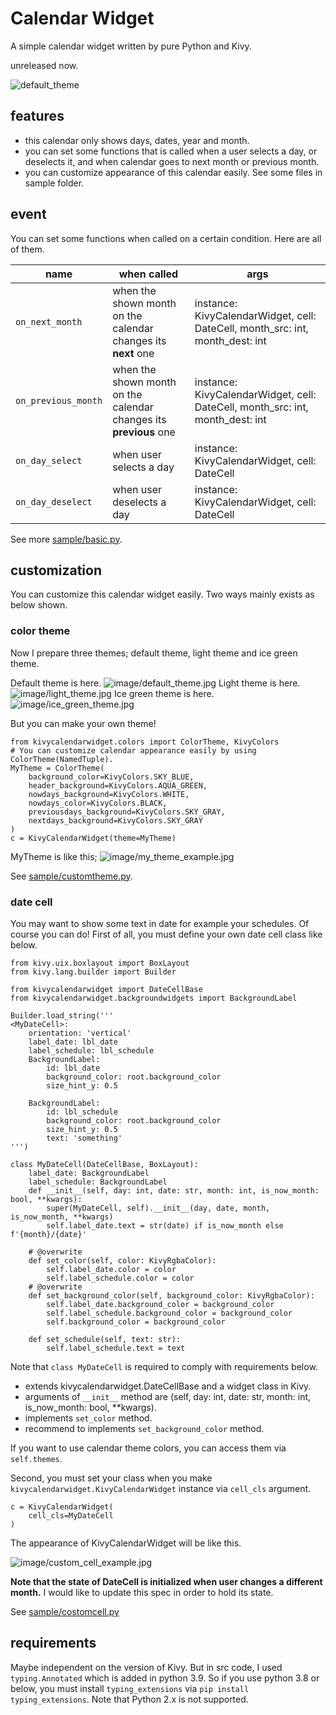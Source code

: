 # Calendar Widget

A simple calendar widget written by pure Python and Kivy.

unreleased now.

![default_theme](./image/default_theme.jpg)

## features

- this calendar only shows days, dates, year and month.
- you can set some functions that is called when a user selects a day, or deselects it, and when calendar goes to next month or previous month.
- you can customize appearance of this calendar easily. See some files in sample folder.

## event

You can set some functions when called on a certain condition. Here are all of them.

|name|when called|args|
|----|-----------|----|
|`on_next_month`|when the shown month on the calendar changes its **next** one|instance: KivyCalendarWidget, cell: DateCell, month_src: int, month_dest: int|
|`on_previous_month`|when the shown month on the calendar changes its **previous** one|instance: KivyCalendarWidget, cell: DateCell, month_src: int, month_dest: int|
|`on_day_select`|when user selects a day|instance: KivyCalendarWidget, cell: DateCell|
|`on_day_deselect`|when user deselects a day|instance: KivyCalendarWidget, cell: DateCell|

See more [sample/basic.py](sample/basic.py).

## customization

You can customize this calendar widget easily.
Two ways mainly exists as below shown.

### color theme

Now I prepare three themes; default theme, light theme and ice green theme.

Default theme is here.
![image/default_theme.jpg](./image/default_theme.jpg)
Light theme is here.
![image/light_theme.jpg](./image/light_theme.jpg)
Ice green theme is here.
![image/ice_green_theme.jpg](./image/ice_green_theme.jpg)

But you can make your own theme!

```Python3
from kivycalendarwidget.colors import ColorTheme, KivyColors
# You can customize calendar appearance easily by using ColorTheme(NamedTuple).
MyTheme = ColorTheme(
    background_color=KivyColors.SKY_BLUE,
    header_background=KivyColors.AQUA_GREEN,
    nowdays_background=KivyColors.WHITE,
    nowdays_color=KivyColors.BLACK,
    previousdays_background=KivyColors.SKY_GRAY,
    nextdays_background=KivyColors.SKY_GRAY
)
c = KivyCalendarWidget(theme=MyTheme)
```
MyTheme is like this;
![image/my_theme_example.jpg](./image/my_theme_example.jpg)

See [sample/customtheme.py](./sample/customtheme.py).

### date cell

You may want to show some text in date for example your schedules.
Of course you can do!
First of all, you must define your own date cell class like below.

```Python3
from kivy.uix.boxlayout import BoxLayout
from kivy.lang.builder import Builder

from kivycalendarwidget import DateCellBase
from kivycalendarwidget.backgroundwidgets import BackgroundLabel

Builder.load_string('''
<MyDateCell>:
    orientation: 'vertical'
    label_date: lbl_date
    label_schedule: lbl_schedule
    BackgroundLabel:
        id: lbl_date
        background_color: root.background_color
        size_hint_y: 0.5
    
    BackgroundLabel:
        id: lbl_schedule
        background_color: root.background_color
        size_hint_y: 0.5
        text: 'something'
''')

class MyDateCell(DateCellBase, BoxLayout):
    label_date: BackgroundLabel
    label_schedule: BackgroundLabel
    def __init__(self, day: int, date: str, month: int, is_now_month: bool, **kwargs):
        super(MyDateCell, self).__init__(day, date, month, is_now_month, **kwargs)
        self.label_date.text = str(date) if is_now_month else f'{month}/{date}'
    
    # @overwrite
    def set_color(self, color: KivyRgbaColor):
        self.label_date.color = color
        self.label_schedule.color = color
    # @overwrite
    def set_background_color(self, background_color: KivyRgbaColor):
        self.label_date.background_color = background_color
        self.label_schedule.background_color = background_color
        self.background_color = background_color

    def set_schedule(self, text: str):
        self.label_schedule.text = text
```

Note that `class MyDateCell` is required to comply with requirements below.

- extends kivycalendarwidget.DateCellBase and a widget class in Kivy.
- arguments of `__init__` method are (self, day: int, date: str, month: int, is_now_month: bool, **kwargs).
- implements `set_color` method.
- recommend to implements `set_background_color` method.

If you want to use calendar theme colors, you can access  them via `self.themes`.

Second, you must set your class when you make `kivycalendarwidget.KivyCalendarWidget` instance via `cell_cls` argument.

```Python3
c = KivyCalendarWidget(
    cell_cls=MyDateCell
)
```

The appearance of KivyCalendarWidget will be like this.

![image/custom_cell_example.jpg](./image/custom_cell_example.jpg)

**Note that the state of DateCell is initialized when user changes a different month.**
I would like to update this spec in order to hold its state.

See [sample/costomcell.py](./sample/costomcell.py)

## requirements

Maybe independent on the version of Kivy.
But in src code, I used `typing.Annotated` which is added in python 3.9.
So if you use python 3.8 or below, you must install `typing_extensions` via `pip install typing_extensions`.
Note that Python 2.x is not supported.

